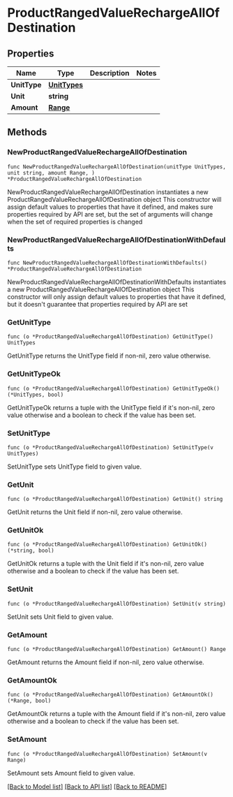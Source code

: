 # ProductRangedValueRechargeAllOfDestination

## Properties

Name | Type | Description | Notes
------------ | ------------- | ------------- | -------------
**UnitType** | [**UnitTypes**](UnitTypes.md) |  | 
**Unit** | **string** |  | 
**Amount** | [**Range**](Range.md) |  | 

## Methods

### NewProductRangedValueRechargeAllOfDestination

`func NewProductRangedValueRechargeAllOfDestination(unitType UnitTypes, unit string, amount Range, ) *ProductRangedValueRechargeAllOfDestination`

NewProductRangedValueRechargeAllOfDestination instantiates a new ProductRangedValueRechargeAllOfDestination object
This constructor will assign default values to properties that have it defined,
and makes sure properties required by API are set, but the set of arguments
will change when the set of required properties is changed

### NewProductRangedValueRechargeAllOfDestinationWithDefaults

`func NewProductRangedValueRechargeAllOfDestinationWithDefaults() *ProductRangedValueRechargeAllOfDestination`

NewProductRangedValueRechargeAllOfDestinationWithDefaults instantiates a new ProductRangedValueRechargeAllOfDestination object
This constructor will only assign default values to properties that have it defined,
but it doesn't guarantee that properties required by API are set

### GetUnitType

`func (o *ProductRangedValueRechargeAllOfDestination) GetUnitType() UnitTypes`

GetUnitType returns the UnitType field if non-nil, zero value otherwise.

### GetUnitTypeOk

`func (o *ProductRangedValueRechargeAllOfDestination) GetUnitTypeOk() (*UnitTypes, bool)`

GetUnitTypeOk returns a tuple with the UnitType field if it's non-nil, zero value otherwise
and a boolean to check if the value has been set.

### SetUnitType

`func (o *ProductRangedValueRechargeAllOfDestination) SetUnitType(v UnitTypes)`

SetUnitType sets UnitType field to given value.


### GetUnit

`func (o *ProductRangedValueRechargeAllOfDestination) GetUnit() string`

GetUnit returns the Unit field if non-nil, zero value otherwise.

### GetUnitOk

`func (o *ProductRangedValueRechargeAllOfDestination) GetUnitOk() (*string, bool)`

GetUnitOk returns a tuple with the Unit field if it's non-nil, zero value otherwise
and a boolean to check if the value has been set.

### SetUnit

`func (o *ProductRangedValueRechargeAllOfDestination) SetUnit(v string)`

SetUnit sets Unit field to given value.


### GetAmount

`func (o *ProductRangedValueRechargeAllOfDestination) GetAmount() Range`

GetAmount returns the Amount field if non-nil, zero value otherwise.

### GetAmountOk

`func (o *ProductRangedValueRechargeAllOfDestination) GetAmountOk() (*Range, bool)`

GetAmountOk returns a tuple with the Amount field if it's non-nil, zero value otherwise
and a boolean to check if the value has been set.

### SetAmount

`func (o *ProductRangedValueRechargeAllOfDestination) SetAmount(v Range)`

SetAmount sets Amount field to given value.



[[Back to Model list]](../README.md#documentation-for-models) [[Back to API list]](../README.md#documentation-for-api-endpoints) [[Back to README]](../README.md)


